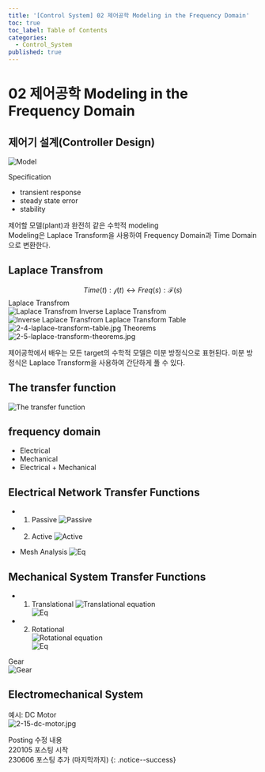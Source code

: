 ```yaml
---
title: '[Control System] 02 제어공학 Modeling in the Frequency Domain'
toc: true
toc_label: Table of Contents
categories:
  - Control_System
published: true
---
```

# 02 제어공학 Modeling in the Frequency Domain

## 제어기 설계(Controller Design)
![Model](/assets/images/Control_System_img/2-1-target-modeling.jpg)

Specification  
- transient response  
- steady state error  
- stability  


제어할 모델(plant)과 완전히 같은 수학적 modeling  
Modeling은 Laplace Transform을 사용하여 Frequency Domain과 Time Domain으로 변환한다.  


## Laplace Transfrom
$$ Time(t): \mathcal{f}(t) \leftrightarrow Freq(s): \mathcal{F} (s) $$
Laplace Transfrom  
![Laplace Transfrom](/assets/images/Control_System_img/2-2-laplace-transform.jpg)
Inverse Laplace Transfrom   
![Inverse Laplace Transfrom](/assets/images/Control_System_img/2-3-inverse-laplace-transform.jpg)
Laplace Transform Table  
![2-4-laplace-transform-table.jpg](/assets/images/Control_System_img/2-4-laplace-transform-table.jpg)
Theorems  
![2-5-laplace-transform-theorems.jpg](/assets/images/Control_System_img/2-5-laplace-transform-theorems.jpg)

제어공학에서 배우는 모든 target의 수학적 모델은 미분 방정식으로 표현된다. 미분 방정식은 Laplace Transform을 사용하여 간단하게 풀 수 있다.  

## The transfer function
![The transfer function](/assets/images/Control_System_img/2-6-transfer-function.jpg)

## frequency domain
* Electrical
* Mechanical
* Electrical + Mechanical

## Electrical Network Transfer Functions
* 1. Passive
![Passive](/assets/images/Control_System_img/2-7-passive.jpg)

* 2. Active
![Active](/assets/images/Control_System_img/2-9-active.jpg)

* Mesh Analysis
![Eq](/assets/images/Control_System_img/2-8-equation.jpg)

## Mechanical System Transfer Functions
* 1. Translational
![Translational](2-10-translational.jpg)
equation  
![Eq](/assets/images/Control_System_img/2-11-translational-eq.jpg)


* 2. Rotational  
![Rotational](/assets/images/Control_System_img/2-12-rotational.jpg)
equation  
![Eq](/assets/images/Control_System_img/2-13-rotational-eq.jpg)

Gear  
![Gear](/assets/images/Control_System_img/2-14-gear.jpg)


## Electromechanical System
예시: DC Motor  
![2-15-dc-motor.jpg](/assets/images/Control_System_img/2-15-dc-motor.jpg)




Posting 수정 내용   
220105 포스팅 시작  
230606 포스팅 추가 (마지막까지)
{: .notice--success}

